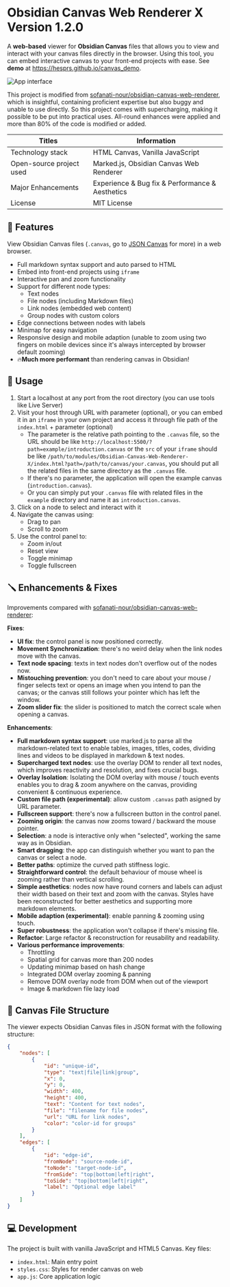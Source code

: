 # Obsidian Canvas Web Renderer X Version 1.2.0

A **web-based** viewer for **Obsidian Canvas** files that allows you to view and interact with your canvas files directly in the browser. Using this tool, you can embed interactive canvas to your front-end projects with ease. See **demo** at https://hesprs.github.io/canvas_demo.

![App interface](https://img1.tucang.cc/api/image/show/72e975b6d6cbd6436300b3d86fe26f91)

This project is modified from [sofanati-nour/obsidian-canvas-web-renderer](https://github.com/sofanati-nour/obsidian-canvas-web-renderer), which is insightful, containing proficient expertise but also buggy and unable to use directly. So this project comes with supercharging, making it possible to be put into practical uses. All-round enhances were applied and more than 80% of the code is modified or added.

| Titles                   | Information                                     |
| ------------------------ | ----------------------------------------------- |
| Technology stack         | HTML Canvas, Vanilla JavaScript                 |
| Open-source project used | Marked.js, Obsidian Canvas Web Renderer         |
| Major Enhancements       | Experience & Bug fix & Performance & Aesthetics |
| License                  | MIT License                                     |

## 🐶 Features

View Obsidian Canvas files (`.canvas`, go to [JSON Canvas](https://jsoncanvas.org/) for more) in a web browser.
- Full markdown syntax support and auto parsed to HTML
- Embed into front-end projects using `iframe`
- Interactive pan and zoom functionality
- Support for different node types:
    - Text nodes
    - File nodes (including Markdown files)
    - Link nodes (embedded web content)
    - Group nodes with custom colors
- Edge connections between nodes with labels
- Minimap for easy navigation
- Responsive design and mobile adaption (unable to zoom using two fingers on mobile devices since it's always intercepted by browser default zooming)
- 🔥**Much more performant** than rendering canvas in Obsidian!

## 🔦 Usage

1. Start a localhost at any port from the root directory (you can use tools like Live Server)
2. Visit your host through URL with parameter (optional), or you can embed it in an `iframe` in your own project and access it through file path of the `index.html` + parameter (optional)
    - The parameter is the relative path pointing to the `.canvas` file, so the URL should be like `http://localhost:5500/?path=example/introduction.canvas` or the `src` of your `iframe` should be like `/path/to/modules/Obsidian-Canvas-Web-Renderer-X/index.html?path=/path/to/canvas/your.canvas`, you should put all the related files in the same directory as the `.canvas` file.
    - If there's no parameter, the application will open the example canvas (`introduction.canvas`).
    - Or you can simply put your `.canvas` file with related files in the `example` directory and name it as `introduction.canvas`.
3. Click on a node to select and interact with it
4. Navigate the canvas using:
    - Drag to pan
    - Scroll to zoom
5. Use the control panel to:
    - Zoom in/out
    - Reset view
    - Toggle minimap
    - Toggle fullscreen

## 🪛 Enhancements & Fixes

Improvements compared with [sofanati-nour/obsidian-canvas-web-renderer](https://github.com/sofanati-nour/obsidian-canvas-web-renderer):

**Fixes**:
- **UI fix**: the control panel is now positioned correctly.
- **Movement Synchronization**: there's no weird delay when the link nodes move with the canvas.
- **Text node spacing**: texts in text nodes don't overflow out of the nodes now.
- **Mistouching prevention**: you don't need to care about your mouse / finger selects text or opens an image when you intend to pan the canvas; or the canvas still follows your pointer which has left the window.
- **Zoom slider fix**: the slider is positioned to match the correct scale when opening a canvas.

**Enhancements**:
- **Full markdown syntax support**: use marked.js to parse all the markdown-related text to enable tables, images, titles, codes, dividing lines and videos to be displayed in markdown & text nodes.
- **Supercharged text nodes**: use the overlay DOM to render all text nodes, which improves reactivity and resolution, and fixes crucial bugs.
- **Overlay Isolation**: Isolating the DOM overlay with mouse / touch events enables you to drag & zoom anywhere on the canvas, providing convenient & continuous experience.
- **Custom file path (experimental)**: allow custom `.canvas` path asigned by URL parameter.
- **Fullscreen support**: there's now a fullscreen button in the control panel.
- **Zooming origin**: the canvas now zooms toward / backward the mouse pointer.
- **Selection**: a node is interactive only when "selected", working the same way as in Obsidian.
- **Smart dragging**: the app can distinguish whether you want to pan the canvas or select a node.
- **Better paths**: optimize the curved path stiffness logic.
- **Straightforward control**: the default behaviour of mouse wheel is zooming rather than vertical scrolling.
- **Simple aesthetics**: nodes now have round corners and labels can adjust their width based on their text and zoom with the canvas. Styles have been reconstructed for better aesthetics and supporting more markdown elements.
- **Mobile adaption (experimental)**: enable panning & zooming using touch.
- **Super robustness**: the application won't collapse if there's missing file.
- **Refactor**: Large refactor & reconstruction for reusability and readability.
- **Various performance improvements**:
    - Throttling
    - Spatial grid for canvas more than 200 nodes
    - Updating minimap based on hash change
    - Integrated DOM overlay zooming & panning
    - Remove DOM overlay node from DOM when out of the viewport
    - Image & markdown file lazy load

## 📂 Canvas File Structure

The viewer expects Obsidian Canvas files in JSON format with the following structure:

``` JSON
{
    "nodes": [
        {
            "id": "unique-id",
            "type": "text|file|link|group",
            "x": 0,
            "y": 0,
            "width": 400,
            "height": 400,
            "text": "Content for text nodes",
            "file": "filename for file nodes",
            "url": "URL for link nodes",
            "color": "color-id for groups"
        }
    ],
    "edges": [
        {
            "id": "edge-id",
            "fromNode": "source-node-id",
            "toNode": "target-node-id",
            "fromSide": "top|bottom|left|right",
            "toSide": "top|bottom|left|right",
            "label": "Optional edge label"
        }
    ]
}
```

## 💻 Development

The project is built with vanilla JavaScript and HTML5 Canvas. Key files:
- `index.html`: Main entry point
- `styles.css`: Styles for render canvas on web
- `app.js`: Core application logic